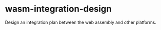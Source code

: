 # wasm-integration-design

Design an integration plan between the web assembly and other platforms.
